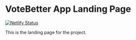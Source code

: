 # VoteBetter App Landing Page

[![Netlify Status](https://api.netlify.com/api/v1/badges/157345f1-dc48-4870-99d9-40c30f1ddf08/deploy-status)](https://app.netlify.com/sites/vote-better-app/deploys)

This is the landing page for the project.